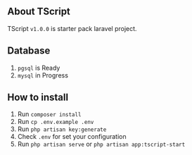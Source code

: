 ## About TScript
TScript `v1.0.0` is starter pack laravel project.

## Database
1. `pgsql` is Ready
2. `mysql` in Progress

## How to install
1. Run `composer install`
2. Run `cp .env.example .env`
3. Run `php artisan key:generate`
4. Check `.env` for set your configuration
5. Run `php artisan serve` or `php artisan app:tscript-start`
